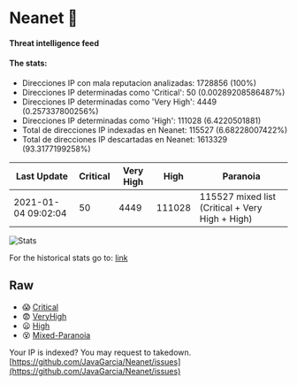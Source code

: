 # Neanet :hocho:
#### Threat intelligence feed
#### The stats:

- Direcciones IP con mala reputacion analizadas: 1728856 (100%)
- Direcciones IP determinadas como 'Critical':  50 (0.00289208586487%)
- Direcciones IP determinadas como 'Very High':  4449 (0.257337800256%)
- Direcciones IP determinadas como 'High':  111028 (6.4220501881)
- Total de direcciones IP indexadas en Neanet:  115527 (6.68228007422%)
- Total de direcciones IP descartadas en Neanet:  1613329 (93.3177199258%)

| Last Update | Critical | Very High | High | Paranoia |
| --- | --- | --- | --- | --- |
| 2021-01-04 09:02:04 | 50 | 4449 | 111028 | 115527 mixed list (Critical + Very High + High)|

![Stats](https://docs.google.com/spreadsheets/d/e/2PACX-1vSnaNMIXVabIpDJjufMlzH7poXnshF3mgd8Is1g9ytUEzVsP5my4Trn8f-xkoLLQ38xpL3HtmUexLo6/pubchart?oid=501124687&format=image)

For the historical stats go to: [link](/stats.csv)
## Raw
- :scream: [Critical](https://raw.githubusercontent.com/JavaGarcia/Neanet/master/blacklists/neanet_critical.txt)
- :fearful: [VeryHigh](https://raw.githubusercontent.com/JavaGarcia/Neanet/master/blacklists/neanet_veryHigh.txtt)
- :frowning: [High](https://raw.githubusercontent.com/JavaGarcia/Neanet/master/blacklists/neanet_high.txt)
- :dizzy_face: [Mixed-Paranoia](https://raw.githubusercontent.com/JavaGarcia/Neanet/master/blacklists/neanet_all.txt)


Your IP is indexed? You may request to takedown. [https://github.com/JavaGarcia/Neanet/issues](https://github.com/JavaGarcia/Neanet/issues)































































































































































































































































































































































































































































































































































































































































































































































































































































































































































































































































































































































































































































































































































































































































































































































































































































































































































































































































































































































































































































































































































































































































































































































































































































































































































































































































































































































































































































































































































































































































































































































































































































































































































































